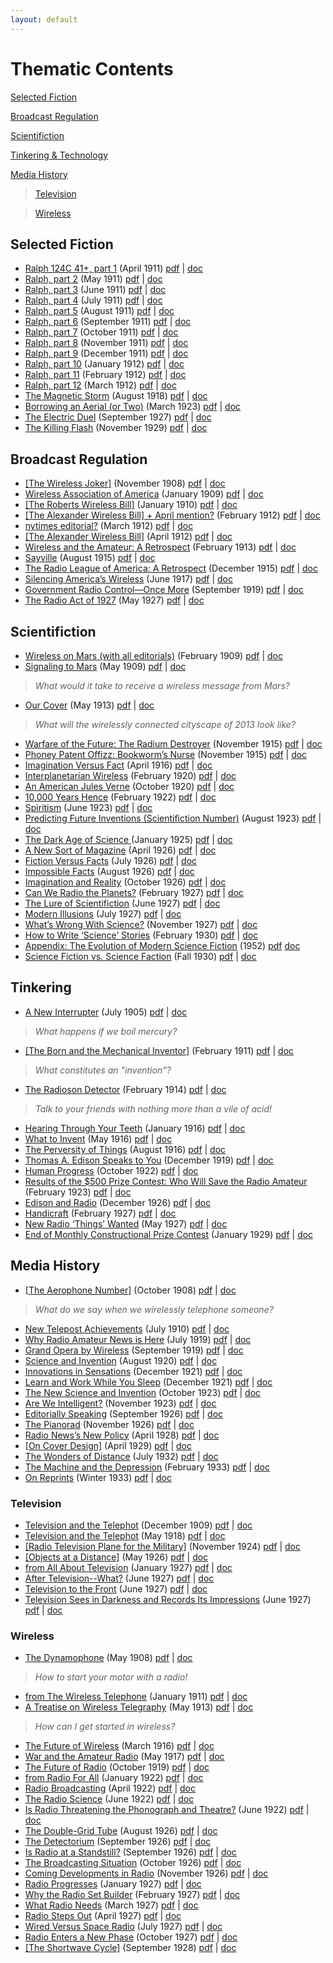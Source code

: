 ```yaml
---
layout: default
---
```


<!-- Order the TOC not by strict chronology, but smear it a bit so that the articles are sequenced in the most readable fashion.  The books should be a condensation, a lens on a particular episteme, a moment in history.  What if there's a thematically organized TOC for a book that runs chronologically?  And that's the only TOC?  What would the "user experience" of this book be? -->

<!-- The subject index can give a little one-sentence or phrase blurb on each article, almost reveling in the pulpy, gaudy, attention-grabbing tone -- but one that highlights key questions in media studies.-->

Thematic Contents
==================

[Selected Fiction](#fiction)

[Broadcast Regulation](#regulation)

[Scientifiction](#sf)

[Tinkering & Technology](#tinkering)

[Media History](#media)
    
> [Television](#television)

> [Wireless](#wireless)

<a name="fiction"></a>Selected Fiction
---------------------------------------

- [Ralph 124C 41+, part 1](http://gernsback.wythoff.net/191104_ralph1.html) (April 1911) [pdf](https://github.com/gwijthoff/perversity_of_things/blob/gh-pages/typeset_drafts/191104_ralph1.pdf?raw=true) \| [doc](https://github.com/gwijthoff/perversity_of_things/blob/gh-pages/typeset_drafts/191104_ralph1.docx)
- [Ralph, part 2](http://gernsback.wythoff.net/191105_ralph2.html) (May 1911) [pdf](https://github.com/gwijthoff/perversity_of_things/blob/gh-pages/typeset_drafts/191105_ralph2.pdf?raw=true) \| [doc](https://github.com/gwijthoff/perversity_of_things/blob/gh-pages/typeset_drafts/191105_ralph2.docx)
- [Ralph, part 3](http://gernsback.wythoff.net/191106_ralph3.html) (June 1911) [pdf](https://github.com/gwijthoff/perversity_of_things/blob/gh-pages/typeset_drafts/191106_ralph3.pdf?raw=true) \| [doc](https://github.com/gwijthoff/perversity_of_things/blob/gh-pages/typeset_drafts/191106_ralph3.docx)
- [Ralph, part 4](http://gernsback.wythoff.net/191107_ralph4.html) (July 1911) [pdf](https://github.com/gwijthoff/perversity_of_things/blob/gh-pages/typeset_drafts/191107_ralph4.pdf?raw=true) \| [doc](https://github.com/gwijthoff/perversity_of_things/blob/gh-pages/typeset_drafts/191107_ralph4.docx)
- [Ralph, part 5](http://gernsback.wythoff.net/191108_ralph5.html) (August 1911) [pdf](https://github.com/gwijthoff/perversity_of_things/blob/gh-pages/typeset_drafts/191108_ralph5.pdf?raw=true) \| [doc](https://github.com/gwijthoff/perversity_of_things/blob/gh-pages/typeset_drafts/191108_ralph5.docx)
- [Ralph, part 6](http://gernsback.wythoff.net/191109_ralph6.html) (September 1911) [pdf](https://github.com/gwijthoff/perversity_of_things/blob/gh-pages/typeset_drafts/191109_ralph6.pdf?raw=true) \| [doc](https://github.com/gwijthoff/perversity_of_things/blob/gh-pages/typeset_drafts/191109_ralph6.docx)
- [Ralph, part 7](http://gernsback.wythoff.net/191110_ralph7.html) (October 1911) [pdf](https://github.com/gwijthoff/perversity_of_things/blob/gh-pages/typeset_drafts/191110_ralph7.pdf?raw=true) \| [doc](https://github.com/gwijthoff/perversity_of_things/blob/gh-pages/typeset_drafts/191110_ralph7.docx)
- [Ralph, part 8](http://gernsback.wythoff.net/191111_ralph8.html) (November 1911) [pdf](https://github.com/gwijthoff/perversity_of_things/blob/gh-pages/typeset_drafts/191111_ralph8.pdf?raw=true) \| [doc](https://github.com/gwijthoff/perversity_of_things/blob/gh-pages/typeset_drafts/191111_ralph8.docx)
- [Ralph, part 9](http://gernsback.wythoff.net/191112_ralph9.html) (December 1911) [pdf](https://github.com/gwijthoff/perversity_of_things/blob/gh-pages/typeset_drafts/191112_ralph9.pdf?raw=true) \| [doc](https://github.com/gwijthoff/perversity_of_things/blob/gh-pages/typeset_drafts/191112_ralph9.docx)
- [Ralph, part 10](http://gernsback.wythoff.net/191201_ralph10.html) (January 1912) [pdf](https://github.com/gwijthoff/perversity_of_things/blob/gh-pages/typeset_drafts/191201_ralph10.pdf?raw=true) \| [doc](https://github.com/gwijthoff/perversity_of_things/blob/gh-pages/typeset_drafts/191201_ralph10.docx)
- [Ralph, part 11](http://gernsback.wythoff.net/191202_ralph11.html) (February 1912) [pdf](https://github.com/gwijthoff/perversity_of_things/blob/gh-pages/typeset_drafts/191202_ralph11.pdf?raw=true) \| [doc](https://github.com/gwijthoff/perversity_of_things/blob/gh-pages/typeset_drafts/191202_ralph11.docx)
- [Ralph, part 12](http://gernsback.wythoff.net/191203_ralph12.html) (March 1912) [pdf](https://github.com/gwijthoff/perversity_of_things/blob/gh-pages/typeset_drafts/191203_ralph12.pdf?raw=true) \| [doc](https://github.com/gwijthoff/perversity_of_things/blob/gh-pages/typeset_drafts/191203_ralph12.docx)
- [The Magnetic Storm](http://gernsback.wythoff.net/191808_magnetic_storm.html) (August 1918) [pdf](https://github.com/gwijthoff/perversity_of_things/blob/gh-pages/typeset_drafts/191808_magnetic_storm.pdf?raw=true) \| [doc](https://github.com/gwijthoff/perversity_of_things/blob/gh-pages/typeset_drafts/191808_magnetic_storm.docx)
- [Borrowing an Aerial (or Two)](http://gernsback.wythoff.net/192303_borrowing_an_aerial.html) (March 1923) [pdf](https://github.com/gwijthoff/perversity_of_things/blob/gh-pages/typeset_drafts/192303_borrowing_an_aerial.pdf?raw=true) \| [doc](https://github.com/gwijthoff/perversity_of_things/blob/gh-pages/typeset_drafts/192303_borrowing_an_aerial.docx)
- [The Electric Duel](http://gernsback.wythoff.net/192709_electric_duel.html) (September 1927) [pdf](https://github.com/gwijthoff/perversity_of_things/blob/gh-pages/typeset_drafts/192709_electric_duel.pdf?raw=true) \| [doc](https://github.com/gwijthoff/perversity_of_things/blob/gh-pages/typeset_drafts/192709_electric_duel.docx)
- [The Killing Flash](http://gernsback.wythoff.net/192911_killing_flash.html) (November 1929) [pdf](https://github.com/gwijthoff/perversity_of_things/blob/gh-pages/typeset_drafts/192911_killing_flash.pdf?raw=true) \| [doc](https://github.com/gwijthoff/perversity_of_things/blob/gh-pages/typeset_drafts/192911_killing_flash.docx)

<a name="regulation"></a>Broadcast Regulation
----------------------------------------------

- [\[The Wireless Joker\]](http://gernsback.wythoff.net/190811_the_wireless_joker.html) (November 1908) [pdf](https://github.com/gwijthoff/perversity_of_things/blob/gh-pages/typeset_drafts/190811_the_wireless_joker.pdf?raw=true) \| [doc](https://github.com/gwijthoff/perversity_of_things/blob/gh-pages/typeset_drafts/190811_the_wireless_joker.docx)
- [Wireless Association of America](http://gernsback.wythoff.net/190901_wireless_association.html) (January 1909) [pdf](https://github.com/gwijthoff/perversity_of_things/blob/gh-pages/typeset_drafts/190901_wireless_association.pdf?raw=true) \| [doc](https://github.com/gwijthoff/perversity_of_things/blob/gh-pages/typeset_drafts/190901_wireless_association.docx)
- [\[The Roberts Wireless Bill\]](http://gernsback.wythoff.net/191001_roberts_wireless_bill.html) (January 1910) [pdf](https://github.com/gwijthoff/perversity_of_things/blob/gh-pages/typeset_drafts/191001_roberts_wireless_bill.pdf?raw=true) \| [doc](https://github.com/gwijthoff/perversity_of_things/blob/gh-pages/typeset_drafts/191001_roberts_wireless_bill.docx)
- [\[The Alexander Wireless Bill\] + April mention?](http://gernsback.wythoff.net/191202_alexander_wireless_bill.html) (February 1912) [pdf](https://github.com/gwijthoff/perversity_of_things/blob/gh-pages/typeset_drafts/191202_alexander_wireless_bill.pdf?raw=true) \| [doc](https://github.com/gwijthoff/perversity_of_things/blob/gh-pages/typeset_drafts/191202_alexander_wireless_bill.docx)
- [nytimes editorial?](http://gernsback.wythoff.net/191203_nytimes_editorial.html) (March 1912) [pdf](https://github.com/gwijthoff/perversity_of_things/blob/gh-pages/typeset_drafts/191203_nytimes_editorial.pdf?raw=true) \| [doc](https://github.com/gwijthoff/perversity_of_things/blob/gh-pages/typeset_drafts/191203_nytimes_editorial.docx)
- [\[The Alexander Wireless Bill\]](http://gernsback.wythoff.net/191204_alexander_wireless_bill.html) (April 1912) [pdf](https://github.com/gwijthoff/perversity_of_things/blob/gh-pages/typeset_drafts/191204_alexander_wireless_bill.pdf?raw=true) \| [doc](https://github.com/gwijthoff/perversity_of_things/blob/gh-pages/typeset_drafts/191204_alexander_wireless_bill.docx)
- [Wireless and the Amateur: A Retrospect](http://gernsback.wythoff.net/191302_wireless_and_the_amateur.html) (February 1913) [pdf](https://github.com/gwijthoff/perversity_of_things/blob/gh-pages/typeset_drafts/191302_wireless_and_the_amateur.pdf?raw=true) \| [doc](https://github.com/gwijthoff/perversity_of_things/blob/gh-pages/typeset_drafts/191302_wireless_and_the_amateur.docx)
- [Sayville](http://gernsback.wythoff.net/191508_sayville.html) (August 1915) [pdf](https://github.com/gwijthoff/perversity_of_things/blob/gh-pages/typeset_drafts/191508_sayville.pdf?raw=true) \| [doc](https://github.com/gwijthoff/perversity_of_things/blob/gh-pages/typeset_drafts/191508_sayville.docx)
- [The Radio League of America: A Retrospect](http://gernsback.wythoff.net/191512_radio_league_of_america.html) (December 1915) [pdf](https://github.com/gwijthoff/perversity_of_things/blob/gh-pages/typeset_drafts/191512_radio_league_of_america.pdf?raw=true) \| [doc](https://github.com/gwijthoff/perversity_of_things/blob/gh-pages/typeset_drafts/191512_radio_league_of_america.docx)
- [Silencing America’s Wireless](http://gernsback.wythoff.net/191706_silencing_americas_wireless.html) (June 1917) [pdf](https://github.com/gwijthoff/perversity_of_things/blob/gh-pages/typeset_drafts/191706_silencing_americas_wireless.pdf?raw=true) \| [doc](https://github.com/gwijthoff/perversity_of_things/blob/gh-pages/typeset_drafts/191706_silencing_americas_wireless.docx)
- [Government Radio Control—Once More](http://gernsback.wythoff.net/191909_government_radio_control.html) (September 1919) [pdf](https://github.com/gwijthoff/perversity_of_things/blob/gh-pages/typeset_drafts/191909_government_radio_control.pdf?raw=true) \| [doc](https://github.com/gwijthoff/perversity_of_things/blob/gh-pages/typeset_drafts/191909_government_radio_control.docx)
- [The Radio Act of 1927](http://gernsback.wythoff.net/192705_radio_act_1927.html) (May 1927) [pdf](https://github.com/gwijthoff/perversity_of_things/blob/gh-pages/typeset_drafts/192705_radio_act_1927.pdf?raw=true) \| [doc](https://github.com/gwijthoff/perversity_of_things/blob/gh-pages/typeset_drafts/192705_radio_act_1927.docx)

<a name="sf"></a>Scientifiction
--------------------------------

- [Wireless on Mars (with all editorials)](http://gernsback.wythoff.net/190902_editorials.html) (February 1909) [pdf](https://github.com/gwijthoff/perversity_of_things/blob/gh-pages/typeset_drafts/190902_editorials.pdf?raw=true) \| [doc](https://github.com/gwijthoff/perversity_of_things/blob/gh-pages/typeset_drafts/190902_editorials.docx)
- [Signaling to Mars](http://gernsback.wythoff.net/190905_signaling_to_mars.html) (May 1909) [pdf](https://github.com/gwijthoff/perversity_of_things/blob/gh-pages/typeset_drafts/190905_signaling_to_mars.pdf?raw=true) \| [doc](https://github.com/gwijthoff/perversity_of_things/blob/gh-pages/typeset_drafts/190905_signaling_to_mars.docx)

> *What would it take to receive a wireless message from Mars?*

- [Our Cover](http://gernsback.wythoff.net/191305_our_cover.html) (May 1913) [pdf](https://github.com/gwijthoff/perversity_of_things/blob/gh-pages/typeset_drafts/191305_our_cover.pdf?raw=true) \| [doc](https://github.com/gwijthoff/perversity_of_things/blob/gh-pages/typeset_drafts/191305_our_cover.docx)

> *What will the wirelessly connected cityscape of 2013 look like?*

- [Warfare of the Future: The Radium Destroyer](http://gernsback.wythoff.net/191511_warfare_of_future.html) (November 1915) [pdf](https://github.com/gwijthoff/perversity_of_things/blob/gh-pages/typeset_drafts/191511_warfare_of_future.pdf?raw=true) \| [doc](https://github.com/gwijthoff/perversity_of_things/blob/gh-pages/typeset_drafts/191511_warfare_of_future.docx)
- [Phoney Patent Offizz: Bookworm’s Nurse](http://gernsback.wythoff.net/191511_bookworm.html) (November 1915) [pdf](https://github.com/gwijthoff/perversity_of_things/blob/gh-pages/typeset_drafts/191511_bookworm.pdf?raw=true) \| [doc](https://github.com/gwijthoff/perversity_of_things/blob/gh-pages/typeset_drafts/191511_bookworm.docx)
- [Imagination Versus Fact](http://gernsback.wythoff.net/191604_imagination_versus_facts.html) (April 1916) [pdf](https://github.com/gwijthoff/perversity_of_things/blob/gh-pages/typeset_drafts/191604_imagination_versus_facts.pdf?raw=true) \| [doc](https://github.com/gwijthoff/perversity_of_things/blob/gh-pages/typeset_drafts/191604_imagination_versus_facts.docx)
- [Interplanetarian Wireless](http://gernsback.wythoff.net/192002_interplanetarian_wireless.html) (February 1920) [pdf](https://github.com/gwijthoff/perversity_of_things/blob/gh-pages/typeset_drafts/192002_interplanetarian_wireless.pdf?raw=true) \| [doc](https://github.com/gwijthoff/perversity_of_things/blob/gh-pages/typeset_drafts/192002_interplanetarian_wireless.docx)
- [An American Jules Verne](http://gernsback.wythoff.net/192010_an_american_jules_verne.html) (October 1920) [pdf](https://github.com/gwijthoff/perversity_of_things/blob/gh-pages/typeset_drafts/192010_an_american_jules_verne.pdf?raw=true) \| [doc](https://github.com/gwijthoff/perversity_of_things/blob/gh-pages/typeset_drafts/192010_an_american_jules_verne.docx)
- [10,000 Years Hence](http://gernsback.wythoff.net/192202_10k_years_hence.html) (February 1922) [pdf](https://github.com/gwijthoff/perversity_of_things/blob/gh-pages/typeset_drafts/192202_10k_years_hence.pdf?raw=true) \| [doc](https://github.com/gwijthoff/perversity_of_things/blob/gh-pages/typeset_drafts/192202_10k_years_hence.docx)
- [Spiritism](http://gernsback.wythoff.net/192306_spiritism.html) (June 1923) [pdf](https://github.com/gwijthoff/perversity_of_things/blob/gh-pages/typeset_drafts/192306_spiritism.pdf?raw=true) \| [doc](https://github.com/gwijthoff/perversity_of_things/blob/gh-pages/typeset_drafts/192306_spiritism.docx)
- [Predicting Future Inventions \(Scientifiction Number\)](http://gernsback.wythoff.net/192308_predicting_future_inventions.html) (August 1923) [pdf](https://github.com/gwijthoff/perversity_of_things/blob/gh-pages/typeset_drafts/192308_predicting_future_inventions.pdf?raw=true) \| [doc](https://github.com/gwijthoff/perversity_of_things/blob/gh-pages/typeset_drafts/192308_predicting_future_inventions.docx)
- [The Dark Age of Science ](http://gernsback.wythoff.net/192501_dark_age_of_science.html) (January 1925) [pdf](https://github.com/gwijthoff/perversity_of_things/blob/gh-pages/typeset_drafts/192501_dark_age_of_science.pdf?raw=true) \| [doc](https://github.com/gwijthoff/perversity_of_things/blob/gh-pages/typeset_drafts/192501_dark_age_of_science.docx)
- [A New Sort of Magazine](http://gernsback.wythoff.net/192604_a_new_sort_of_magazine.html) (April 1926) [pdf](https://github.com/gwijthoff/perversity_of_things/blob/gh-pages/typeset_drafts/192604_a_new_sort_of_magazine.pdf?raw=true) \| [doc](https://github.com/gwijthoff/perversity_of_things/blob/gh-pages/typeset_drafts/192604_a_new_sort_of_magazine.docx)
- [Fiction Versus Facts](http://gernsback.wythoff.net/192607_fiction_versus_facts.html) (July 1926) [pdf](https://github.com/gwijthoff/perversity_of_things/blob/gh-pages/typeset_drafts/192607_fiction_versus_facts.pdf?raw=true) \| [doc](https://github.com/gwijthoff/perversity_of_things/blob/gh-pages/typeset_drafts/192607_fiction_versus_facts.docx)
- [Impossible Facts](http://gernsback.wythoff.net/192608_impossible_facts.html) (August 1926) [pdf](https://github.com/gwijthoff/perversity_of_things/blob/gh-pages/typeset_drafts/192608_impossible_facts.pdf?raw=true) \| [doc](https://github.com/gwijthoff/perversity_of_things/blob/gh-pages/typeset_drafts/192608_impossible_facts.docx)
- [Imagination and Reality](http://gernsback.wythoff.net/192610_imagination_and_reality.html) (October 1926) [pdf](https://github.com/gwijthoff/perversity_of_things/blob/gh-pages/typeset_drafts/192610_imagination_and_reality.pdf?raw=true) \| [doc](https://github.com/gwijthoff/perversity_of_things/blob/gh-pages/typeset_drafts/192610_imagination_and_reality.docx)
- [Can We Radio the Planets?](http://gernsback.wythoff.net/192702_can_we_radio_planets.html) (February 1927) [pdf](https://github.com/gwijthoff/perversity_of_things/blob/gh-pages/typeset_drafts/192702_can_we_radio_planets.pdf?raw=true) \| [doc](https://github.com/gwijthoff/perversity_of_things/blob/gh-pages/typeset_drafts/192702_can_we_radio_planets.docx)
- [The Lure of Scientifiction](http://gernsback.wythoff.net/192706_lure_of_scientifiction.html) (June 1927) [pdf](https://github.com/gwijthoff/perversity_of_things/blob/gh-pages/typeset_drafts/192706_lure_of_scientifiction.pdf?raw=true) \| [doc](https://github.com/gwijthoff/perversity_of_things/blob/gh-pages/typeset_drafts/192706_lure_of_scientifiction.docx)
- [Modern Illusions](http://gernsback.wythoff.net/192707_modern_illusions.html) (July 1927) [pdf](https://github.com/gwijthoff/perversity_of_things/blob/gh-pages/typeset_drafts/192707_modern_illusions.pdf?raw=true) \| [doc](https://github.com/gwijthoff/perversity_of_things/blob/gh-pages/typeset_drafts/192707_modern_illusions.docx)
- [What’s Wrong With Science?](http://gernsback.wythoff.net/192711_whats_wrong_with_science.html) (November 1927) [pdf](https://github.com/gwijthoff/perversity_of_things/blob/gh-pages/typeset_drafts/192711_whats_wrong_with_science.pdf?raw=true) \| [doc](https://github.com/gwijthoff/perversity_of_things/blob/gh-pages/typeset_drafts/192711_whats_wrong_with_science.docx)
- [How to Write ‘Science’ Stories](http://gernsback.wythoff.net/193002_how_to_write_science_stories.html) (February 1930) [pdf](https://github.com/gwijthoff/perversity_of_things/blob/gh-pages/typeset_drafts/193002_how_to_write_science_stories.pdf?raw=true) \| [doc](https://github.com/gwijthoff/perversity_of_things/blob/gh-pages/typeset_drafts/193002_how_to_write_science_stories.docx)
- [Appendix: The Evolution of Modern Science Fiction](http://gernsback.wythoff.net/195200_evolution_of_modern_sf.html) (1952) [pdf](https://github.com/gwijthoff/perversity_of_things/blob/gh-pages/typeset_drafts/195200_evolution_of_modern_sf.docx) [doc](https://github.com/gwijthoff/perversity_of_things/blob/gh-pages/typeset_drafts/195200_evolution_of_modern_sf.docx)
- [Science Fiction vs. Science Faction](http://gernsback.wythoff.net/193009_science_fiction_science_faction.html) (Fall 1930) [pdf](https://github.com/gwijthoff/perversity_of_things/blob/gh-pages/typeset_drafts/193009_science_fiction_science_faction.pdf?raw=true) \| [doc](https://github.com/gwijthoff/perversity_of_things/blob/gh-pages/typeset_drafts/193009_science_fiction_science_faction.docx)

<a name="tinkering"></a>Tinkering
----------------------------------

- [A New Interrupter](http://gernsback.wythoff.net/190507_a_new_interrupter.html) (July 1905) [pdf](https://github.com/gwijthoff/perversity_of_things/blob/gh-pages/typeset_drafts/190507_a_new_interrupter.pdf?raw=true) \| [doc](https://github.com/gwijthoff/perversity_of_things/blob/gh-pages/typeset_drafts/190507_a_new_interrupter.docx)

> *What happens if we boil mercury?*

- [\[The Born and the Mechanical Inventor\]](http://gernsback.wythoff.net/191102_born_and_mechanical_inventor.html) (February 1911) [pdf](https://github.com/gwijthoff/perversity_of_things/blob/gh-pages/typeset_drafts/191102_born_and_mechanical_inventor.pdf?raw=true) \| [doc](https://github.com/gwijthoff/perversity_of_things/blob/gh-pages/typeset_drafts/191102_born_and_mechanical_inventor.docx)

> *What constitutes an "invention"?*

- [The Radioson Detector](http://gernsback.wythoff.net/191402_radioson_detector.html) (February 1914) [pdf](https://github.com/gwijthoff/perversity_of_things/blob/gh-pages/typeset_drafts/191402_radioson_detector.pdf?raw=true) \| [doc](https://github.com/gwijthoff/perversity_of_things/blob/gh-pages/typeset_drafts/191402_radioson_detector.docx)

> *Talk to your friends with nothing more than a vile of acid!*

- [Hearing Through Your Teeth](http://gernsback.wythoff.net/191601_hearing_through_teeth.html) (January 1916) [pdf](https://github.com/gwijthoff/perversity_of_things/blob/gh-pages/typeset_drafts/191601_hearing_through_teeth.pdf?raw=true) \| [doc](https://github.com/gwijthoff/perversity_of_things/blob/gh-pages/typeset_drafts/191601_hearing_through_teeth.docx)
- [What to Invent](http://gernsback.wythoff.net/191605_what_to_invent.html) (May 1916) [pdf](https://github.com/gwijthoff/perversity_of_things/blob/gh-pages/typeset_drafts/191605_what_to_invent.pdf?raw=true) \| [doc](https://github.com/gwijthoff/perversity_of_things/blob/gh-pages/typeset_drafts/191605_what_to_invent.docx)
- [The Perversity of Things](http://gernsback.wythoff.net/191608_the_perversity_of_things.html) (August 1916) [pdf](https://github.com/gwijthoff/perversity_of_things/blob/gh-pages/typeset_drafts/191608_the_perversity_of_things.pdf?raw=true) \| [doc](https://github.com/gwijthoff/perversity_of_things/blob/gh-pages/typeset_drafts/191608_the_perversity_of_things.docx)
- [Thomas A. Edison Speaks to You](http://gernsback.wythoff.net/191912_edison_speaks.html) (December 1919) [pdf](https://github.com/gwijthoff/perversity_of_things/blob/gh-pages/typeset_drafts/191912_edison_speaks.pdf?raw=true) \| [doc](https://github.com/gwijthoff/perversity_of_things/blob/gh-pages/typeset_drafts/191912_edison_speaks.docx)
- [Human Progress](http://gernsback.wythoff.net/192210_human_progress.html) (October 1922) [pdf](https://github.com/gwijthoff/perversity_of_things/blob/gh-pages/typeset_drafts/192210_human_progress.pdf?raw=true) \| [doc](https://github.com/gwijthoff/perversity_of_things/blob/gh-pages/typeset_drafts/192210_human_progress.docx)
- [Results of the $500 Prize Contest: Who Will Save the Radio Amateur](http://gernsback.wythoff.net/1923_who_will_save_amateur.html) (February 1923) [pdf](https://github.com/gwijthoff/perversity_of_things/blob/gh-pages/typeset_drafts/1923_who_will_save_amateur.pdf?raw=true) \| [doc](https://github.com/gwijthoff/perversity_of_things/blob/gh-pages/typeset_drafts/1923_who_will_save_amateur.docx)
- [Edison and Radio](http://gernsback.wythoff.net/192612_edison_and_radio.html) (December 1926) [pdf](https://github.com/gwijthoff/perversity_of_things/blob/gh-pages/typeset_drafts/192612_edison_and_radio.pdf?raw=true) \| [doc](https://github.com/gwijthoff/perversity_of_things/blob/gh-pages/typeset_drafts/192612_edison_and_radio.docx)
- [Handicraft](http://gernsback.wythoff.net/192702_handicraft.html) (February 1927) [pdf](https://github.com/gwijthoff/perversity_of_things/blob/gh-pages/typeset_drafts/192702_handicraft.pdf?raw=true) \| [doc](https://github.com/gwijthoff/perversity_of_things/blob/gh-pages/typeset_drafts/192702_handicraft.docx)
- [New Radio ‘Things’ Wanted](http://gernsback.wythoff.net/192705_new_radio_things.html) (May 1927) [pdf](https://github.com/gwijthoff/perversity_of_things/blob/gh-pages/typeset_drafts/192705_new_radio_things.pdf?raw=true) \| [doc](https://github.com/gwijthoff/perversity_of_things/blob/gh-pages/typeset_drafts/192705_new_radio_things.docx)
- [End of Monthly Constructional Prize Contest](http://gernsback.wythoff.net/192901_end_monthly_contest.html) (January 1929) [pdf](https://github.com/gwijthoff/perversity_of_things/blob/gh-pages/typeset_drafts/192901_end_monthly_contest.pdf?raw=true) \| [doc](https://github.com/gwijthoff/perversity_of_things/blob/gh-pages/typeset_drafts/192901_end_monthly_contest.docx)

<a name="media"></a>Media History
----------------------------------

- [\[The Aerophone Number\]](http://gernsback.wythoff.net/190810_the_aerophone_number.html) (October 1908) [pdf](https://github.com/gwijthoff/perversity_of_things/blob/gh-pages/typeset_drafts/190810_the_aerophone_number.pdf?raw=true) \| [doc](https://github.com/gwijthoff/perversity_of_things/blob/gh-pages/typeset_drafts/190810_the_aerophone_number.docx)

> *What do we say when we wirelessly telephone someone?*

- [New Telepost Achievements](http://gernsback.wythoff.net/191007_new_telepost_achievements.html) (July 1910) [pdf](https://github.com/gwijthoff/perversity_of_things/blob/gh-pages/typeset_drafts/191007_new_telepost_achievements.pdf?raw=true) \| [doc](https://github.com/gwijthoff/perversity_of_things/blob/gh-pages/typeset_drafts/191007_new_telepost_achievements.docx)
- [Why Radio Amateur News is Here](http://gernsback.wythoff.net/191907_why_radio_news.html) (July 1919) [pdf](https://github.com/gwijthoff/perversity_of_things/blob/gh-pages/typeset_drafts/191907_why_radio_news.pdf?raw=true) \| [doc](https://github.com/gwijthoff/perversity_of_things/blob/gh-pages/typeset_drafts/191907_why_radio_news.docx)
- [Grand Opera by Wireless](http://gernsback.wythoff.net/191909_opera_by_wireless.html) (September 1919) [pdf](https://github.com/gwijthoff/perversity_of_things/blob/gh-pages/typeset_drafts/191909_opera_by_wireless.pdf?raw=true) \| [doc](https://github.com/gwijthoff/perversity_of_things/blob/gh-pages/typeset_drafts/191909_opera_by_wireless.docx)
- [Science and Invention](http://gernsback.wythoff.net/192008_science_and_invention.html) (August 1920) [pdf](https://github.com/gwijthoff/perversity_of_things/blob/gh-pages/typeset_drafts/192008_science_and_invention.pdf?raw=true) \| [doc](https://github.com/gwijthoff/perversity_of_things/blob/gh-pages/typeset_drafts/192008_science_and_invention.docx)
- [Innovations in Sensations](http://gernsback.wythoff.net/192112_innovations_in_sensations.html) (December 1921) [pdf](https://github.com/gwijthoff/perversity_of_things/blob/gh-pages/typeset_drafts/192112_innovations_in_sensations.pdf?raw=true) \| [doc](https://github.com/gwijthoff/perversity_of_things/blob/gh-pages/typeset_drafts/192112_innovations_in_sensations.docx)
- [Learn and Work While You Sleep](http://gernsback.wythoff.net/192112_learn_while_you_sleep.html) (December 1921) [pdf](https://github.com/gwijthoff/perversity_of_things/blob/gh-pages/typeset_drafts/192112_learn_while_you_sleep.pdf?raw=true) \| [doc](https://github.com/gwijthoff/perversity_of_things/blob/gh-pages/typeset_drafts/192112_learn_while_you_sleep.docx)
- [The New Science and Invention](http://gernsback.wythoff.net/192310_new_si.html) (October 1923) [pdf](https://github.com/gwijthoff/perversity_of_things/blob/gh-pages/typeset_drafts/192310_new_si.pdf?raw=true) \| [doc](https://github.com/gwijthoff/perversity_of_things/blob/gh-pages/typeset_drafts/192310_new_si.docx)
- [Are We Intelligent?](http://gernsback.wythoff.net/192311_are_we_intelligent.html) (November 1923) [pdf](https://github.com/gwijthoff/perversity_of_things/blob/gh-pages/typeset_drafts/192311_are_we_intelligent.pdf?raw=true) \| [doc](https://github.com/gwijthoff/perversity_of_things/blob/gh-pages/typeset_drafts/192311_are_we_intelligent.docx)
- [Editorially Speaking](http://gernsback.wythoff.net/192609_editorially_speaking.html) (September 1926) [pdf](https://github.com/gwijthoff/perversity_of_things/blob/gh-pages/typeset_drafts/192609_editorially_speaking.pdf?raw=true) \| [doc](https://github.com/gwijthoff/perversity_of_things/blob/gh-pages/typeset_drafts/192609_editorially_speaking.docx)
- [The Pianorad](http://gernsback.wythoff.net/192611_the_pianorad.html) (November 1926) [pdf](https://github.com/gwijthoff/perversity_of_things/blob/gh-pages/typeset_drafts/192611_the_pianorad.pdf?raw=true) \| [doc](https://github.com/gwijthoff/perversity_of_things/blob/gh-pages/typeset_drafts/192611_the_pianorad.docx)
- [Radio News’s New Policy](http://gernsback.wythoff.net/192804_radio_news_new_policy.html) (April 1928) [pdf](https://github.com/gwijthoff/perversity_of_things/blob/gh-pages/typeset_drafts/192804_radio_news_new_policy.pdf?raw=true) \| [doc](https://github.com/gwijthoff/perversity_of_things/blob/gh-pages/typeset_drafts/192804_radio_news_new_policy.docx)
- [\[On Cover Design\]](http://gernsback.wythoff.net/192904_on_cover_design.html) (April 1929) [pdf](https://github.com/gwijthoff/perversity_of_things/blob/gh-pages/typeset_drafts/192904_on_cover_design.pdf?raw=true) \| [doc](https://github.com/gwijthoff/perversity_of_things/blob/gh-pages/typeset_drafts/192904_on_cover_design.docx)
- [The Wonders of Distance](http://gernsback.wythoff.net/193207_wonders_of_distance.html) (July 1932) [pdf](https://github.com/gwijthoff/perversity_of_things/blob/gh-pages/typeset_drafts/193207_wonders_of_distance.pdf?raw=true) \| [doc](https://github.com/gwijthoff/perversity_of_things/blob/gh-pages/typeset_drafts/193207_wonders_of_distance.docx)
- [The Machine and the Depression](http://gernsback.wythoff.net/193302_machine_and_the_depression.html) (February 1933) [pdf](https://github.com/gwijthoff/perversity_of_things/blob/gh-pages/typeset_drafts/193302_machine_and_the_depression.pdf?raw=true) \| [doc](https://github.com/gwijthoff/perversity_of_things/blob/gh-pages/typeset_drafts/193302_machine_and_the_depression.docx)
- [On Reprints](http://gernsback.wythoff.net/193312_on_reprints.html) (Winter 1933) [pdf](https://github.com/gwijthoff/perversity_of_things/blob/gh-pages/typeset_drafts/193312_on_reprints.pdf?raw=true) \| [doc](https://github.com/gwijthoff/perversity_of_things/blob/gh-pages/typeset_drafts/193312_on_reprints.docx)

### <a name="television"></a>Television

- [Television and the Telephot](http://gernsback.wythoff.net/190912_television_and_the_telephot.html) (December 1909) [pdf](https://github.com/gwijthoff/perversity_of_things/blob/gh-pages/typeset_drafts/190912_television_and_the_telephot.pdf?raw=true) \| [doc](https://github.com/gwijthoff/perversity_of_things/blob/gh-pages/typeset_drafts/190912_television_and_the_telephot.docx)
- [Television and the Telephot](http://gernsback.wythoff.net/191805_television_and_telephot.html) (May 1918) [pdf](https://github.com/gwijthoff/perversity_of_things/blob/gh-pages/typeset_drafts/191805_television_and_telephot.pdf?raw=true) \| [doc](https://github.com/gwijthoff/perversity_of_things/blob/gh-pages/typeset_drafts/191805_television_and_telephot.docx)
- [\[Radio Television Plane for the Military\]](http://gernsback.wythoff.net/192411_radio_tv_plane.html) (November 1924) [pdf](https://github.com/gwijthoff/perversity_of_things/blob/gh-pages/typeset_drafts/192411_radio_tv_plane.pdf?raw=true) \| [doc](https://github.com/gwijthoff/perversity_of_things/blob/gh-pages/typeset_drafts/192411_radio_tv_plane.docx)
- [\[Objects at a Distance\]](http://gernsback.wythoff.net/192605_objects_at_a_distance.html) (May 1926) [pdf](https://github.com/gwijthoff/perversity_of_things/blob/gh-pages/typeset_drafts/192605_objects_at_a_distance.pdf?raw=true) \| [doc](https://github.com/gwijthoff/perversity_of_things/blob/gh-pages/typeset_drafts/192605_objects_at_a_distance.docx)
- [from All About Television](http://gernsback.wythoff.net/192700_all_about_television.html) (January 1927) [pdf](https://github.com/gwijthoff/perversity_of_things/blob/gh-pages/typeset_drafts/192700_all_about_television.pdf?raw=true) \| [doc](https://github.com/gwijthoff/perversity_of_things/blob/gh-pages/typeset_drafts/192700_all_about_television.docx)
- [After Television--What?](http://gernsback.wythoff.net/192706_after_television_what.html) (June 1927) [pdf](https://github.com/gwijthoff/perversity_of_things/blob/gh-pages/typeset_drafts/192706_after_television_what.pdf?raw=true) \| [doc](https://github.com/gwijthoff/perversity_of_things/blob/gh-pages/typeset_drafts/192706_after_television_what.docx)
- [Television to the Front](http://gernsback.wythoff.net/192706_television_to_the_front.html) (June 1927) [pdf](https://github.com/gwijthoff/perversity_of_things/blob/gh-pages/typeset_drafts/192706_television_to_the_front.pdf?raw=true) \| [doc](https://github.com/gwijthoff/perversity_of_things/blob/gh-pages/typeset_drafts/192706_television_to_the_front.docx)
- [Television Sees in Darkness and Records Its Impressions](http://gernsback.wythoff.net/192706_television_sees_in_darkness.html) (June 1927) [pdf](https://github.com/gwijthoff/perversity_of_things/blob/gh-pages/typeset_drafts/192706_television_sees_in_darkness.pdf?raw=true) \| [doc](https://github.com/gwijthoff/perversity_of_things/blob/gh-pages/typeset_drafts/192706_television_sees_in_darkness.docx)

### <a name="wireless"></a>Wireless

- [The Dynamophone](http://gernsback.wythoff.net/190805_the_dynamophone.html) (May 1908) [pdf](https://github.com/gwijthoff/perversity_of_things/blob/gh-pages/typeset_drafts/190805_the_dynamophone.pdf?raw=true) \| [doc](https://github.com/gwijthoff/perversity_of_things/blob/gh-pages/typeset_drafts/190805_the_dynamophone.docx)

> *How to start your motor with a radio!*

- [from The Wireless Telephone](http://gernsback.wythoff.net/191100_the_wireless_telephone.html) (January 1911) [pdf](https://github.com/gwijthoff/perversity_of_things/blob/gh-pages/typeset_drafts/191100_the_wireless_telephone.pdf?raw=true) \| [doc](https://github.com/gwijthoff/perversity_of_things/blob/gh-pages/typeset_drafts/191100_the_wireless_telephone.docx)
- [A Treatise on Wireless Telegraphy](http://gernsback.wythoff.net/191305_a_treatise_on_wireless.html) (May 1913) [pdf](https://github.com/gwijthoff/perversity_of_things/blob/gh-pages/typeset_drafts/191305_a_treatise_on_wireless.pdf?raw=true) \| [doc](https://github.com/gwijthoff/perversity_of_things/blob/gh-pages/typeset_drafts/191305_a_treatise_on_wireless.docx)

> *How can I get started in wireless?*

- [The Future of Wireless](http://gernsback.wythoff.net/191603_future_of_wireless.html) (March 1916) [pdf](https://github.com/gwijthoff/perversity_of_things/blob/gh-pages/typeset_drafts/191603_future_of_wireless.pdf?raw=true) \| [doc](https://github.com/gwijthoff/perversity_of_things/blob/gh-pages/typeset_drafts/191603_future_of_wireless.docx)
- [War and the Amateur Radio](http://gernsback.wythoff.net/191705_war_and_the_radio_amateur.html) (May 1917) [pdf](https://github.com/gwijthoff/perversity_of_things/blob/gh-pages/typeset_drafts/191705_war_and_the_radio_amateur.pdf?raw=true) \| [doc](https://github.com/gwijthoff/perversity_of_things/blob/gh-pages/typeset_drafts/191705_war_and_the_radio_amateur.docx)
- [The Future of Radio](http://gernsback.wythoff.net/191910_future_of_radio.html) (October 1919) [pdf](https://github.com/gwijthoff/perversity_of_things/blob/gh-pages/typeset_drafts/191910_future_of_radio.pdf?raw=true) \| [doc](https://github.com/gwijthoff/perversity_of_things/blob/gh-pages/typeset_drafts/191910_future_of_radio.docx)
- [from Radio For All](http://gernsback.wythoff.net/192200_radio_for_all.html) (January 1922) [pdf](https://github.com/gwijthoff/perversity_of_things/blob/gh-pages/typeset_drafts/192200_radio_for_all.pdf?raw=true) \| [doc](https://github.com/gwijthoff/perversity_of_things/blob/gh-pages/typeset_drafts/192200_radio_for_all.docx)
- [Radio Broadcasting](http://gernsback.wythoff.net/192204_radio_broadcasting.html) (April 1922) [pdf](https://github.com/gwijthoff/perversity_of_things/blob/gh-pages/typeset_drafts/192204_radio_broadcasting.pdf?raw=true) \| [doc](https://github.com/gwijthoff/perversity_of_things/blob/gh-pages/typeset_drafts/192204_radio_broadcasting.docx)
- [The Radio Science](http://gernsback.wythoff.net/192206_the_radio_science.html) (June 1922) [pdf](https://github.com/gwijthoff/perversity_of_things/blob/gh-pages/typeset_drafts/192206_the_radio_science.pdf?raw=true) \| [doc](https://github.com/gwijthoff/perversity_of_things/blob/gh-pages/typeset_drafts/192206_the_radio_science.docx)
- [Is Radio Threatening the Phonograph and Theatre?](http://gernsback.wythoff.net/192206_is_radio_threatening.html) (June 1922) [pdf](https://github.com/gwijthoff/perversity_of_things/blob/gh-pages/typeset_drafts/192206_is_radio_threatening.pdf?raw=true) \| [doc](https://github.com/gwijthoff/perversity_of_things/blob/gh-pages/typeset_drafts/192206_is_radio_threatening.docx)
- [The Double-Grid Tube](http://gernsback.wythoff.net/192608_double_grid_tube.html) (August 1926) [pdf](https://github.com/gwijthoff/perversity_of_things/blob/gh-pages/typeset_drafts/192608_double_grid_tube.pdf?raw=true) \| [doc](https://github.com/gwijthoff/perversity_of_things/blob/gh-pages/typeset_drafts/192608_double_grid_tube.docx)
- [The Detectorium](http://gernsback.wythoff.net/192609_the_detectorium.html) (September 1926) [pdf](https://github.com/gwijthoff/perversity_of_things/blob/gh-pages/typeset_drafts/192609_the_detectorium.pdf?raw=true) \| [doc](https://github.com/gwijthoff/perversity_of_things/blob/gh-pages/typeset_drafts/192609_the_detectorium.docx)
- [Is Radio at a Standstill?](http://gernsback.wythoff.net/192609_is_radio_standstill.html) (September 1926) [pdf](https://github.com/gwijthoff/perversity_of_things/blob/gh-pages/typeset_drafts/192609_is_radio_standstill.pdf?raw=true) \| [doc](https://github.com/gwijthoff/perversity_of_things/blob/gh-pages/typeset_drafts/192609_is_radio_standstill.docx)
- [The Broadcasting Situation](http://gernsback.wythoff.net/192610_broadcasting_situation.html) (October 1926) [pdf](https://github.com/gwijthoff/perversity_of_things/blob/gh-pages/typeset_drafts/192610_broadcasting_situation.pdf?raw=true) \| [doc](https://github.com/gwijthoff/perversity_of_things/blob/gh-pages/typeset_drafts/192610_broadcasting_situation.docx)
- [Coming Developments in Radio](http://gernsback.wythoff.net/192611_coming_developments_in_radio.html) (November 1926) [pdf](https://github.com/gwijthoff/perversity_of_things/blob/gh-pages/typeset_drafts/192611_coming_developments_in_radio.pdf?raw=true) \| [doc](https://github.com/gwijthoff/perversity_of_things/blob/gh-pages/typeset_drafts/192611_coming_developments_in_radio.docx)
- [Radio Progresses](http://gernsback.wythoff.net/192701_radio_progresses.html) (January 1927) [pdf](https://github.com/gwijthoff/perversity_of_things/blob/gh-pages/typeset_drafts/192701_radio_progresses.pdf?raw=true) \| [doc](https://github.com/gwijthoff/perversity_of_things/blob/gh-pages/typeset_drafts/192701_radio_progresses.docx)
- [Why the Radio Set Builder](http://gernsback.wythoff.net/192702_why_radio_set_builder.html) (February 1927) [pdf](https://github.com/gwijthoff/perversity_of_things/blob/gh-pages/typeset_drafts/192702_why_radio_set_builder.pdf?raw=true) \| [doc](https://github.com/gwijthoff/perversity_of_things/blob/gh-pages/typeset_drafts/192702_why_radio_set_builder.docx)
- [What Radio Needs](http://gernsback.wythoff.net/192703_what_radio_needs.html) (March 1927) [pdf](https://github.com/gwijthoff/perversity_of_things/blob/gh-pages/typeset_drafts/192703_what_radio_needs.pdf?raw=true) \| [doc](https://github.com/gwijthoff/perversity_of_things/blob/gh-pages/typeset_drafts/192703_what_radio_needs.docx)
- [Radio Steps Out](http://gernsback.wythoff.net/192704_radio_steps_out.html) (April 1927) [pdf](https://github.com/gwijthoff/perversity_of_things/blob/gh-pages/typeset_drafts/192704_radio_steps_out.pdf?raw=true) \| [doc](https://github.com/gwijthoff/perversity_of_things/blob/gh-pages/typeset_drafts/192704_radio_steps_out.docx)
- [Wired Versus Space Radio](http://gernsback.wythoff.net/192707_wired_versus_space_radio.html) (July 1927) [pdf](https://github.com/gwijthoff/perversity_of_things/blob/gh-pages/typeset_drafts/192707_wired_versus_space_radio.pdf?raw=true) \| [doc](https://github.com/gwijthoff/perversity_of_things/blob/gh-pages/typeset_drafts/192707_wired_versus_space_radio.docx)
- [Radio Enters a New Phase](http://gernsback.wythoff.net/192710_radio_enters_new_phase.html) (October 1927) [pdf](https://github.com/gwijthoff/perversity_of_things/blob/gh-pages/typeset_drafts/192710_radio_enters_new_phase.pdf?raw=true) \| [doc](https://github.com/gwijthoff/perversity_of_things/blob/gh-pages/typeset_drafts/192710_radio_enters_new_phase.docx)
- [\[The Shortwave Cycle\]](http://gernsback.wythoff.net/192809_shortwave_cycle.html) (September 1928) [pdf](https://github.com/gwijthoff/perversity_of_things/blob/gh-pages/typeset_drafts/192809_shortwave_cycle.pdf?raw=true) \| [doc](https://github.com/gwijthoff/perversity_of_things/blob/gh-pages/typeset_drafts/192809_shortwave_cycle.docx)
